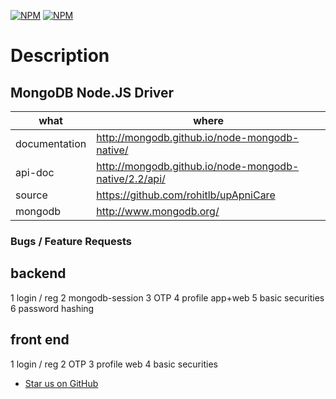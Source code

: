 [![NPM](https://nodei.co/npm/mongodb.png?downloads=true&downloadRank=true)](https://nodei.co/npm/mongodb/) [![NPM](https://nodei.co/npm-dl/mongodb.png?months=6&height=3)](https://nodei.co/npm/mongodb/)

# Description

## MongoDB Node.JS Driver

| what          | where                                          |
|---------------|------------------------------------------------|
| documentation | http://mongodb.github.io/node-mongodb-native/  |
| api-doc        | http://mongodb.github.io/node-mongodb-native/2.2/api/  |
| source        | https://github.com/rohitlb/upApniCare |
| mongodb       | http://www.mongodb.org/                        |

### Bugs / Feature Requests

## backend


1 login / reg
2 mongodb-session
3 OTP
4 profile app+web
5 basic securities
6 password hashing

## front end

1 login / reg
2 OTP
3 profile web
4 basic securities




    


 * [Star us on GitHub](https://github.com/rohitlb/upApniCare)
